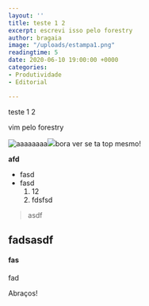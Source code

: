 ```yaml
---
layout: ''
title: teste 1 2
excerpt: escrevi isso pelo forestry
author: bragaia
image: "/uploads/estampa1.png"
readingtime: 5
date: 2020-06-10 19:00:00 +0000
categories:
- Produtividade
- Editorial

---
```

teste 1 2

vim pelo forestry

![aaaaaaaa](/uploads/estampa1.png "logo muskify")![](/uploads/screen-shot-2020-06-05-at-1-04-44-pm.png)bora ver se ta top mesmo!

**afd**

* fasd
* fasd
  1. 12
  2. fdsfsd

> asdf

## fadsasdf

#### fas

fad

Abraços!